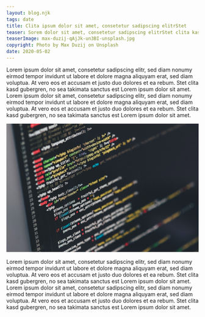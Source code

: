 ```yaml
---
layout: blog.njk
tags: date
title: Clita ipsum dolor sit amet, consetetur sadipscing elitrStet
teaser: Sorem dolor sit amet, consetetur sadipscing elitrStet clita kasd gubergren, no sea takimatasanctus pst invidunt ut labore, Lorem ipsum dolor sit amet, sea takimata sanctus tst invidunt ut labore.
teaserImage: max-duzij-qAjJk-un3BI-unsplash.jpg
copyright: Photo by Max Duzij on Unsplash
date: 2020-05-02
---
```


Lorem ipsum dolor sit amet, consetetur sadipscing elitr, sed diam nonumy eirmod tempor invidunt ut labore et dolore magna aliquyam erat, sed diam voluptua. At vero eos et accusam et justo duo dolores et ea rebum. Stet clita kasd gubergren, no sea takimata sanctus est Lorem ipsum dolor sit amet. Lorem ipsum dolor sit amet, consetetur sadipscing elitr, sed diam nonumy eirmod tempor invidunt ut labore et dolore magna aliquyam erat, sed diam voluptua. At vero eos et accusam et justo duo dolores et ea rebum. Stet clita kasd gubergren, no sea takimata sanctus est Lorem ipsum dolor sit amet.

![Lorem ipsum](/img/ilya-pavlov-OqtafYT5kTw-unsplash.jpg#post-content)

Lorem ipsum dolor sit amet, consetetur sadipscing elitr, sed diam nonumy eirmod tempor invidunt ut labore et dolore magna aliquyam erat, sed diam voluptua. At vero eos et accusam et justo duo dolores et ea rebum. Stet clita kasd gubergren, no sea takimata sanctus est Lorem ipsum dolor sit amet. Lorem ipsum dolor sit amet, consetetur sadipscing elitr, sed diam nonumy eirmod tempor invidunt ut labore et dolore magna aliquyam erat, sed diam voluptua. At vero eos et accusam et justo duo dolores et ea rebum. Stet clita kasd gubergren, no sea takimata sanctus est Lorem ipsum dolor sit amet.
